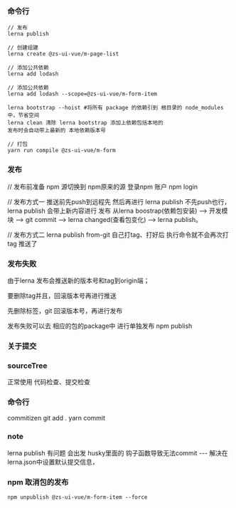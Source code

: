 <!--
 * @Author: your name
 * @Date: 2022-04-13 22:37:59
 * @LastEditTime: 2022-11-01 20:22:59
 * @LastEditors: DESKTOP-58041OI\zzs squanchy@yeah.net
 * @Description: 打开koroFileHeader查看配置 进行设置: https://github.com/OBKoro1/koro1FileHeader/wiki/%E9%85%8D%E7%BD%AE
 * @FilePath: \zs-ui-vue\README.md
-->

### 命令行
```
// 发布
lerna publish

// 创建组建
lerna create @zs-ui-vue/m-page-list

// 添加公共依赖
lerna add lodash

// 添加公共依赖 
lerna add lodash --scope=@zs-ui-vue/m-form-item

lerna bootstrap --hoist #将所有 package 的依赖引到 根目录的 node_modules 中，节省空间
lerna clean 清除 lerna bootstrap 添加上依赖包括本地的
发布时会自动带上最新的 本地依赖版本号

// 打包
yarn run compile @zs-ui-vue/m-form
```
### 发布
// 发布前准备
npm 源切换到 npm原来的源 登录npm 账户 npm login

// 发布方式一
推送前先push到远程先 然后再进行 lerna publish
不先push也行，lerna publish 会带上新内容进行 发布
从lerna boostrap(依赖包安装) --> 开发模块 --> git commit --> lerna changed(查看包变化) --> lerna publish。

// 发布方式二
lerna publish from-git
自己打tag、打好后 执行命令就不会再次打tag 推送了

### 发布失败
由于lerna 发布会推送新的版本号和tag到origin端；

要删除tag并且，回滚版本号再进行推送

先删除标签，git 回滚版本号，再进行发布

发布失败可以去 相应的包的package中 进行单独发布 npm publish

### 关于提交

### sourceTree 
正常使用 代码检查、提交检查

### 命令行
commitizen
git add . 
yarn commit

### note
lerna publish 有问题 会出发 husky里面的 钩子函数导致无法commit --- 解决在lerna.json中设置默认提交信息，

### npm 取消包的发布
`npm unpublish @zs-ui-vue/m-form-item --force`